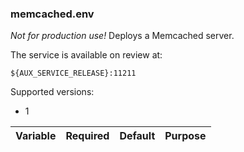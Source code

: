
### memcached.env

*Not for production use!* Deploys a Memcached server.

The service is available on review at: 

```
${AUX_SERVICE_RELEASE}:11211
```

Supported versions:
- 1

| Variable     | Required | Default | Purpose  |
| ------------ | -------- | ------- | -------- |
